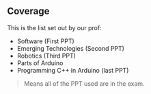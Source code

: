 
## Coverage
This is the list set out by our prof:
- Software (First PPT)
- Emerging Technologies (Second PPT)
- Robotics (Third PPT)
- Parts of Arduino
- Programming C++ in Arduino (last PPT)

> Means all of the PPT used are in the exam.